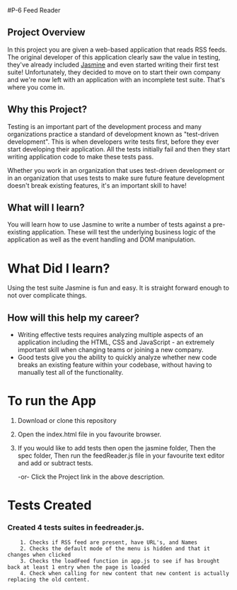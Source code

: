 #P-6 Feed Reader
## Project Overview

In this project you are given a web-based application that reads RSS feeds. The original developer of this application clearly saw the value in testing, they've already included [Jasmine](http://jasmine.github.io/) and even started writing their first test suite! Unfortunately, they decided to move on to start their own company and we're now left with an application with an incomplete test suite. That's where you come in.


## Why this Project?

Testing is an important part of the development process and many organizations practice a standard of development known as "test-driven development". This is when developers write tests first, before they ever start developing their application. All the tests initially fail and then they start writing application code to make these tests pass.

Whether you work in an organization that uses test-driven development or in an organization that uses tests to make sure future feature development doesn't break existing features, it's an important skill to have!


## What will I learn?

You will learn how to use Jasmine to write a number of tests against a pre-existing application. These will test the underlying business logic of the application as well as the event handling and DOM manipulation.

# What Did I learn?

Using the test suite Jasmine is fun and easy. It is straight forward enough to not over complicate things.

## How will this help my career?

* Writing effective tests requires analyzing multiple aspects of an application including the HTML, CSS and JavaScript - an extremely important skill when changing teams or joining a new company.
* Good tests give you the ability to quickly analyze whether new code breaks an existing feature within your codebase, without having to manually test all of the functionality.

# To run the App

  1. Download or clone this repository
  2. Open the index.html file in you favourite browser.
  3. If you would like to add tests then open the jasmine folder, Then the spec folder, Then run the feedReader.js file in your favourite      text editor and add or subtract tests.
     
     -or-
     Click the Project link in the above description.

# Tests Created

### Created 4 tests suites in feedreader.js.

        1. Checks if RSS feed are present, have URL's, and Names
        2. Checks the default mode of the menu is hidden and that it changes when clicked
        3. Checks the loadFeed function in app.js to see if has brought back at least 1 entry when the page is loaded
        4. Check when calling for new content that new content is actually replacing the old content.
        

        
